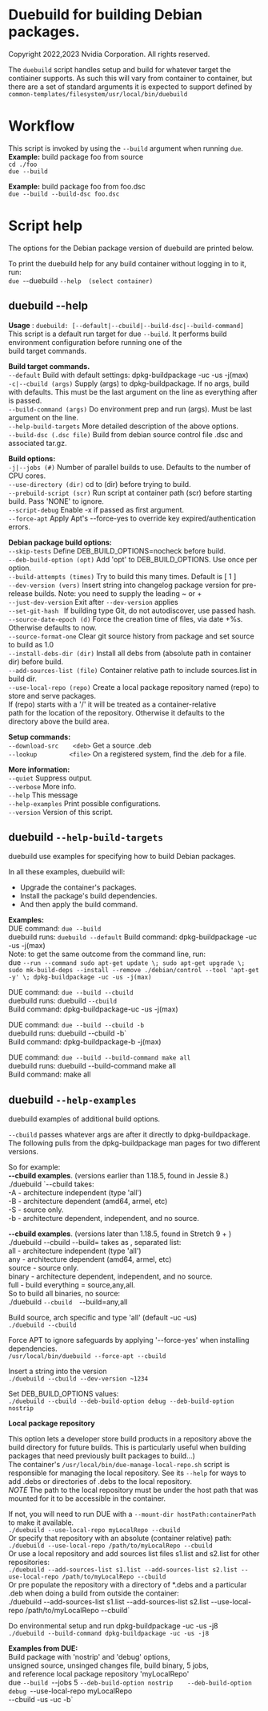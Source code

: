 # Duebuild for building Debian packages.
Copyright 2022,2023 Nvidia Corporation.  All rights reserved.

The `duebuild` script handles setup and build for whatever target
the contiainer supports. As such this will vary from container to
container, but there are a set of standard arguments it is expected
to support defined by `common-templates/filesystem/usr/local/bin/duebuild`


# Workflow

This script is invoked by using the `--build` argument when running `due`.  
**Example:** build package foo from source  
`cd ./foo`  
`due --build`  

**Example:** build package foo from foo.dsc  
`due --build --build-dsc foo.dsc`

# Script help
The options for the Debian package version of duebuild are printed below.  

To print the duebuild help for any build container without logging in to it, run:  
`due `--duebuild `--help  (select container)`

## duebuild --help  
**Usage**  : `duebuild: [--default|--cbuild|--build-dsc|--build-command]`  
  This script is a default run target for due `--build`.
  It performs build environment configuration before running one of the  
  build target commands.  

  **Build target commands.**  
      `--default`                Build with default settings: dpkg-buildpackage -uc -us -j(max)  
   `-c|--cbuild (args)`          Supply (args) to dpkg-buildpackage. If no args, build with defaults.
                                   This must be the last argument on the line as everything after is passed.  
      `--build-command (args)`   Do environment prep and run (args). Must be last argument on the line.  
      `--help-build-targets`     More detailed description of the above options.  
      `--build-dsc (.dsc file)`  Build from debian source control file .dsc and associated tar.gz.  
  
  **Build options:**  
   `-j|--jobs (#)`               Number of parallel builds to use. Defaults to the number of CPU cores.  
   `--use-directory (dir)`       cd to (dir) before trying to build.  
   `--prebuild-script (scr)`     Run script at container path (scr) before starting build. Pass 'NONE' to ignore.  
   `--script-debug`              Enable -x if passed as first argument.  
   `--force-apt`                 Apply Apt's --force-yes to override key expired/authentication errors.
  
  **Debian package build options:**  
   `--skip-tests`                Define DEB_BUILD_OPTIONS=nocheck before build.  
   `--deb-build-option (opt)`    Add 'opt' to DEB_BUILD_OPTIONS. Use once per option.  
   `--build-attempts (times)`    Try to build this many times. Default is [ 1 ]  
   `--dev-version (vers)`        Insert string into changelog package version for pre-release builds.
                                  Note: you need to supply the leading ~ or +  
   `--just-dev-version`          Exit after `--dev-version` applies  
   `--set-git-hash `             If building type Git, do not autodiscover, use passed hash.  
   `--source-date-epoch (d)`     Force the creation time of files, via date +%s. Otherwise defaults to now.  
   `--source-format-one`         Clear git source history from package and set source to build as 1.0  
   `--install-debs-dir (dir)`    Install all debs from (absolute path in container dir) before build.  
   `--add-sources-list (file)`   Container relative path to include sources.list in build dir.  
   `--use-local-repo (repo)`     Create a local package repository named (repo) to store and serve packages.  
                                If (repo) starts with a '/' it will be treated as a container-relative  
                                path for the location of the repository. Otherwise it defaults to the  
                                directory above the build area.  
  
 **Setup commands:**  
   `--download-src    <deb>`     Get a source .deb  
   `--lookup         <file>`     On a registered system, find the .deb for a file.  

  
  **More information:**  
   `--quiet`                    Suppress output.  
   `--verbose`                  More info.  
   `--help`                     This message  
   `--help-examples`            Print possible configurations.  
   `--version`                  Version of this script.  

 
## duebuild `--help-build-targets`  
  
duebuild use examples for specifying how to build Debian packages.  
  
In all these examples, duebuild will:  
 - Upgrade the container's packages.  
 - Install the package's build dependencies.  
 - And then apply the build command.  
  
 **Examples:**  
  DUE command:   `due --build`  
  duebuild runs: `duebuild --default` 
  Build command: dpkg-buildpackage -uc -us -j(max)  
  Note: to get the same outcome from the command line, run:  
    due `--run --command sudo apt-get update \; sudo apt-get upgrade \; sudo mk-build-deps --install --remove ./debian/control --tool 'apt-get -y' \; dpkg-buildpackage -uc -us -j(max)`  
  
  DUE command:   `due --build --cbuild`  
  duebuild runs: duebuild `--cbuild`  
  Build command: dpkg-buildpackage-uc -us -j(max)  
  
  DUE command:   `due --build --cbuild -b`  
  duebuild runs: duebuild --cbuild -b`  
  Build command: dpkg-buildpackage-b -j(max)  
  
  DUE command:   `due --build --build-command make all`  
  duebuild runs: duebuild --build-command make all  
  Build command: make all  
  

## duebuild `--help-examples`  

duebuild examples of additional build options.  

  `--cbuild` passes whatever args are after it directly to dpkg-buildpackage.  
  The following pulls from the dpkg-buildpackage man pages for two different versions.  

  So for example:  
  **--cbuild examples**. (versions earlier than 1.18.5, found in Jessie 8.)  
   ./duebuild `--cbuild takes:  
     -A - architecture independent (type 'all')  
     -B - architecture dependent (amd64, armel, etc)  
     -S - source only.  
     -b - architecture dependent, independent, and no source.  
  
  **--cbuild examples**. (versions later than 1.18.5, found in Stretch 9 + )  
   ./duebuild --cbuild --build= takes as , separated list:  
     all    - architecture independent (type 'all')  
     any    - architecture dependent (amd64, armel, etc)  
     source - source only.  
     binary - architecture dependent, independent, and no source.  
     full   - build everything = source,any,all.  
    So to build all binaries, no source:  
    ./duebuild `--cbuild  `--build=any,all  
  
  Build source, arch specific and type 'all' (default -uc -us)  
   `./duebuild --cbuild`  

  Force APT to ignore safeguards by applying '--force-yes' when installing dependencies.  
 `/usr/local/bin/duebuild --force-apt --cbuild`   


  Insert a string into the version  
   `./duebuild --cbuild --dev-version ~1234`  

  Set DEB_BUILD_OPTIONS values:  
   `./duebuild --cbuild --deb-build-option debug --deb-build-option nostrip`  
  
**Local package repository**  

  This option lets a developer store build products in a repository above the build directory for future builds. This is particularly useful when building packages that need previously built packages to build...)  
The container's `/usr/local/bin/due-manage-local-repo.sh` script is responsible for managing the local repository. See its `--help` for ways to add .debs or directories of .debs to the local repository.  
  *NOTE* The path to the local repository must be under the host path that was mounted for it to be accessible in the container.  
  
  If not, you will need to run DUE with a `--mount-dir hostPath:containerPath` to make it available.  
   `./duebuild --use-local-repo myLocalRepo --cbuild`  
   Or specify that repository with an absolute (container relative) path:  
   `./duebuild --use-local-repo /path/to/myLocalRepo --cbuild`   
   Or use a local repository and add sources list files s1.list and s2.list for other repositories:  
   `./duebuild --add-sources-list s1.list --add-sources-list s2.list --use-local-repo /path/to/myLocalRepo --cbuild`  
    Or pre populate the repository with a directory of *.debs and a particular .deb when doing a build from outside the container:  
   ./duebuild --add-sources-list s1.list --add-sources-list s2.list --use-local-repo /path/to/myLocalRepo --cbuild`
  
  Do environmental setup and run dpkg-buildpackage -uc -us -j8  
   `./duebuild --build-command dpkg-buildpackage -uc -us -j8`  

  **Examples from DUE:**  
   Build package with 'nostrip' and 'debug' options,   
   unsigned source, unsinged changes file, build binary, 5 jobs,  
   and reference local package repository 'myLocalRepo'  
     due `--build `--jobs 5 `--deb-build-option nostrip   
     --deb-build-option debug `--use-local-repo myLocalRepo   
     --cbuild -us -uc -b`  
  



     
